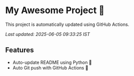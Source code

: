 # My Awesome Project 🚀

This project is automatically updated using GitHub Actions.

_Last updated: 2025-06-05 09:33:25 IST_

## Features
- Auto-update README using Python 🐍
- Auto Git push with GitHub Actions 🤖
